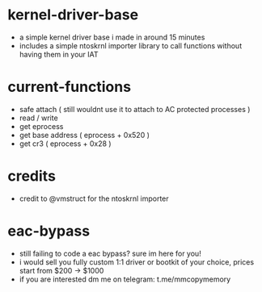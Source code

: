 # kernel-driver-base
- a simple kernel driver base i made in around 15 minutes
- includes a simple ntoskrnl importer library to call functions without having them in your IAT

# current-functions
- safe attach ( still wouldnt use it to attach to AC protected processes )
- read / write
- get eprocess
- get base address ( eprocess + 0x520 ) 
- get cr3 ( eprocess + 0x28 )

# credits
- credit to @vmstruct for the ntoskrnl importer

# eac-bypass
- still failing to code a eac bypass? sure im here for you!
- i would sell you fully custom 1:1 driver or bootkit of your choice, prices start from $200 -> $1000
- if you are interested dm me on telegram: t.me/mmcopymemory

